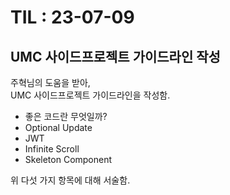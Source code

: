 # TIL : 23-07-09
## UMC 사이드프로젝트 가이드라인 작성
주혁님의 도움을 받아,   
UMC 사이드프로젝트 가이드라인을 작성함.
- 좋은 코드란 무엇일까?
- Optional Update
- JWT
- Infinite Scroll
- Skeleton Component   

위 다섯 가지 항목에 대해 서술함.